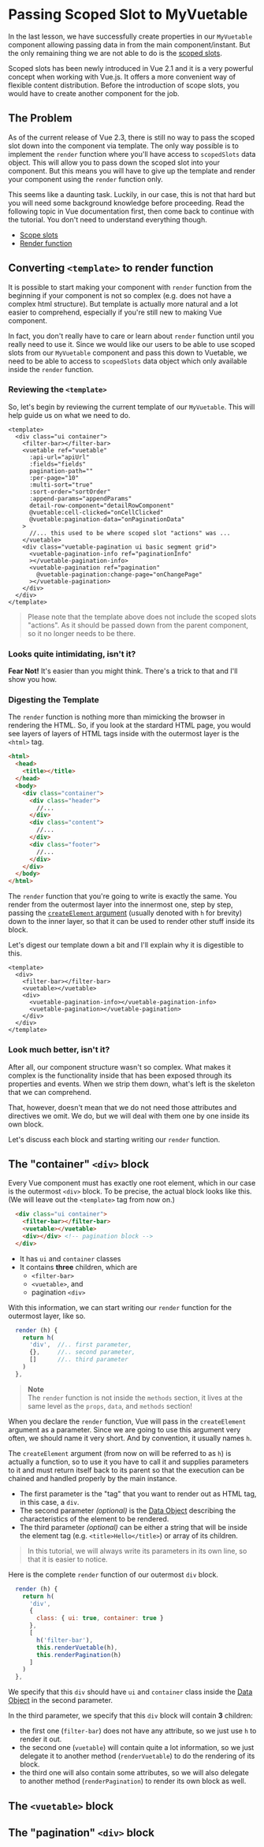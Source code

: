 # Passing Scoped Slot to MyVuetable

In the last lesson, we have successfully create properties in our `MyVuetable` component allowing passing data in from the main component/instant. But the only remaining thing we are not able to do is the [scoped slots](https://vuejs.org/v2/guide/components.html#Scoped-Slots).

Scoped slots has been newly introduced in Vue 2.1 and it is a very powerful concept when working with Vue.js. It offers a more convenient way of flexible content distribution. Before the introduction of scope slots, you would have to create another component for the job. 

## The Problem

As of the current release of Vue 2.3, there is still no way to pass the scoped slot down into the component via template. The only way possible is to implement the `render` function where you'll have access to `scopedSlots` data object. This will allow you to pass down the scoped slot into your component. But this means you will have to give up the template and render your component using the `render` function only.

This seems like a daunting task. Luckily, in our case, this is not that hard but you will need some background knowledge before proceeding. Read the following topic in Vue documentation first, then come back to continue with the tutorial. You don't need to understand everything though.
- [Scope slots](https://vuejs.org/v2/guide/components.html#Scoped-Slots)
- [Render function](https://vuejs.org/v2/guide/render-function.html)


## Converting `<template>` to render function

It is possible to start making your component with `render` function from the beginning if your component is not so complex (e.g. does not have a complex html structure). But template is actually more natural and a lot easier to comprehend, especially if you're still new to making Vue component.

In fact, you don't really have to care or learn about `render` function until you really need to use it. Since we would like our users to be able to use scoped slots from our `MyVuetable` component and pass this down to Vuetable, we need to 
be able to access to `scopedSlots` data object which only available inside the `render` function.

### Reviewing the `<template>`

So, let's begin by reviewing the current template of our `MyVuetable`. This will help guide us on what we need to do.

```vue
<template>
  <div class="ui container">
    <filter-bar></filter-bar>
    <vuetable ref="vuetable"
      :api-url="apiUrl"
      :fields="fields"
      pagination-path=""
      :per-page="10"
      :multi-sort="true"
      :sort-order="sortOrder"
      :append-params="appendParams"
      detail-row-component="detailRowComponent"
      @vuetable:cell-clicked="onCellClicked"
      @vuetable:pagination-data="onPaginationData"
    >
      //... this used to be where scoped slot "actions" was ...
    </vuetable>
    <div class="vuetable-pagination ui basic segment grid">
      <vuetable-pagination-info ref="paginationInfo"
      ></vuetable-pagination-info>
      <vuetable-pagination ref="pagination"
        @vuetable-pagination:change-page="onChangePage"
      ></vuetable-pagination>
    </div>
  </div>
</template>
```

> Please note that the template above does not include the scoped slots "actions".
> As it should be passed down from the parent component, so it no longer needs to be there.

### **Looks quite intimidating, isn't it?**

__Fear Not!__ It's easier than you might think. There's a trick to that and I'll show you how.

### Digesting the Template

The `render` function is nothing more than mimicking the browser in rendering the HTML. So, if you look at the stardard HTML page, you would see layers of layers of HTML tags inside with the outermost layer is the `<html>` tag.

```html
<html>
  <head>
    <title></title>
  </head>
  <body>
    <div class="container">
      <div class="header">
        //...
      </div>
      <div class="content">
        //...
      </div>
      <div class="footer">
        //...
      </div>
    </div>
  </body>
</html>
```

The `render` function that you're going to write is exactly the same. You render from the outermost layer into the innermost one, step by step, passing the [`createElement` argument](https://vuejs.org/v2/guide/render-function.html#createElement-Arguments) (usually denoted with `h` for brevity) down to the inner layer, so that it can be used to render other stuff inside its block.

Let's digest our template down a bit and I'll explain why it is digestible to this.

```vue
<template>
  <div>
    <filter-bar></filter-bar>
    <vuetable></vuetable>
    <div>
      <vuetable-pagination-info></vuetable-pagination-info>
      <vuetable-pagination></vuetable-pagination>
    </div>
  </div>
</template>
```

### Look much better, isn't it?

After all, our component structure wasn't so complex. What makes it complex is the functionality inside that has been exposed through its properties and events. When we strip them down, what's left is the skeleton that we can comprehend.

That, however, doesn't mean that we do not need those attributes and directives we omit. We do, but we will deal with them one by one inside its own block.

Let's discuss each block and starting writing our `render` function.

## The "container" `<div>` block

Every Vue component must has exactly one root element, which in our case is the outermost `<div>` block. To be precise, the actual block looks like this. (We will leave out the `<template>` tag from now on.)

```html
  <div class="ui container">
    <filter-bar></filter-bar>
    <vuetable></vuetable>
    <div></div> <!-- pagination block -->
  </div>
```

- It has `ui` and `container` classes
- It contains __three__ children, which are
  - `<filter-bar>`
  - `<vuetable>`, and
  - pagination `<div>`

With this information, we can start writing our `render` function for the outermost layer, like so.

```javascript
  render (h) {
    return h(
      'div',  //.. first parameter,
      {},     //.. second parameter,
      []      //.. third parameter
    )
  },
```

> __Note__   
> The `render` function is not inside the `methods` section, it lives at the same level as the `props`, `data`, and `methods` section!

When you declare the `render` function, Vue will pass in the `createElement` argument as a parameter. Since we are going to use this argument very often, we should name it very short. And by convention, it usually names `h`.

The `createElement` argument (from now on will be referred to as `h`) is actually a function, so to use it you have to call it and supplies parameters to it and must return itself back to its parent so that the execution can be chained and handled properly by the main instance.

- The first parameter is the "tag" that you want to render out as HTML tag, in this case, a `div`.
- The second parameter _(optional)_ is the [Data Object](https://vuejs.org/v2/guide/render-function.html#The-Data-Object-In-Depth) describing the characteristics of the element to be rendered.
- The third parameter _(optional)_ can be either a string that will be inside the element tag (e.g. `<title>Hello</title>`) or array of its children.

> In this tutorial, we will always write its parameters in its own line, so that it is easier to notice.

Here is the complete `render` function of our outermost `div` block.

```javascript
  render (h) {
    return h(
      'div', 
      {
        class: { ui: true, container: true }
      },
      [
        h('filter-bar'),
        this.renderVuetable(h),
        this.renderPagination(h)
      ]
    )
  },
```

We specify that this `div` should have `ui` and `container` class inside the [Data Object](https://vuejs.org/v2/guide/render-function.html#The-Data-Object-In-Depth) in the second parameter.

In the third parameter, we specify that this `div` block will contain __3__ children:
- the first one (`filter-bar`) does not have any attribute, so we just use `h` to render it out.
- the second one (`vuetable`) will contain quite a lot information, so we just delegate it to another method (`renderVuetable`) to do the rendering of its block.
- the third one will also contain some attributes, so we will also delegate to another method (`renderPagination`) to render its own block as well.

## The `<vuetable>` block


## The "pagination" `<div>` block



